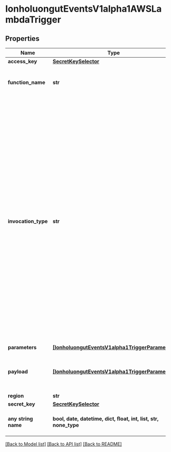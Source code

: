 # IonholuongutEventsV1alpha1AWSLambdaTrigger


## Properties
Name | Type | Description | Notes
------------ | ------------- | ------------- | -------------
**access_key** | [**SecretKeySelector**](SecretKeySelector.md) |  | [optional] 
**function_name** | **str** | FunctionName refers to the name of the function to invoke. | [optional] 
**invocation_type** | **str** | Choose from the following options.     * RequestResponse (default) - Invoke the function synchronously. Keep    the connection open until the function returns a response or times out.    The API response includes the function response and additional data.     * Event - Invoke the function asynchronously. Send events that fail multiple    times to the function&#39;s dead-letter queue (if it&#39;s configured). The API    response only includes a status code.     * DryRun - Validate parameter values and verify that the user or role    has permission to invoke the function. +optional | [optional] 
**parameters** | [**[IonholuongutEventsV1alpha1TriggerParameter]**](IonholuongutEventsV1alpha1TriggerParameter.md) |  | [optional] 
**payload** | [**[IonholuongutEventsV1alpha1TriggerParameter]**](IonholuongutEventsV1alpha1TriggerParameter.md) | Payload is the list of key-value extracted from an event payload to construct the request payload. | [optional] 
**region** | **str** |  | [optional] 
**secret_key** | [**SecretKeySelector**](SecretKeySelector.md) |  | [optional] 
**any string name** | **bool, date, datetime, dict, float, int, list, str, none_type** | any string name can be used but the value must be the correct type | [optional]

[[Back to Model list]](../README.md#documentation-for-models) [[Back to API list]](../README.md#documentation-for-api-endpoints) [[Back to README]](../README.md)


